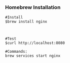 ### Homebrew Installation
```
#Install
$brew install nginx



#Test
$curl http://localhost:8080

#Commands:
brew services start nginx
```
